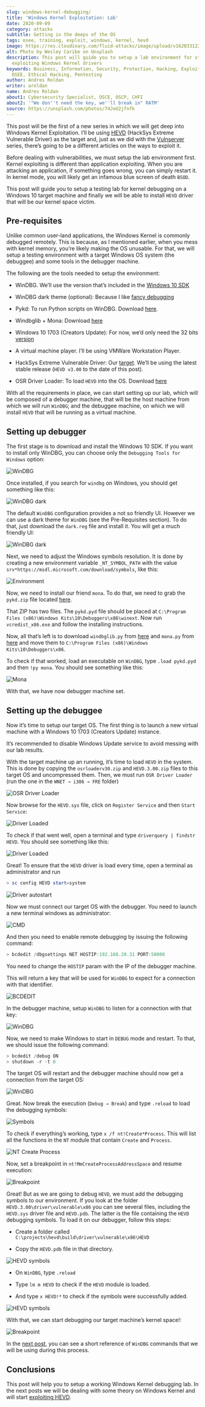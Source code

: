 ```yaml
---
slug: windows-kernel-debugging/
title: 'Windows Kernel Exploitation: Lab'
date: 2020-09-09
category: attacks
subtitle: Getting in the deeps of the OS
tags: osee, training, exploit, windows, kernel, hevd
image: https://res.cloudinary.com/fluid-attacks/image/upload/v1620331228/blog/windows-kernel-debugging/cover_jflria.webp
alt: Photo by Wesley Caribe on Unsplash
description: This post will guide you to setup a lab environment for start
  exploiting Windows Kernel drivers
keywords: Business, Information, Security, Protection, Hacking, Exploit,
  OSEE, Ethical Hacking, Pentesting
author: Andres Roldan
writer: aroldan
name: Andres Roldan
about1: Cybersecurity Specialist, OSCE, OSCP, CHFI
about2: '"We don''t need the key, we''ll break in" RATM'
source: https://unsplash.com/photos/74JeU2jfnfk
---
```


This post will be the first of a new series in which we will get deep
into Windows Kernel Exploitation. I’ll be using
[HEVD](https://github.com/hacksysteam/HackSysExtremeVulnerableDriver)
(HackSys Extreme Vulnerable Driver) as the target and, just as we did
with the [Vulnserver](../tags/vulnserver) series, there’s going to be a
different articles on the ways to exploit it.

Before dealing with vulnerabilities, we must setup the lab environment
first. Kernel exploiting is different than application exploiting. When
you are attacking an application, if something goes wrong, you can
simply restart it. In kernel mode, you will likely get an infamous blue
screen of death `BSOD`.

This post will guide you to setup a testing lab for kernel debugging on
a Windows 10 target machine and finally we will be able to install
`HEVD` driver that will be our kernel space victim.

## Pre-requisites

Unlike common user-land applications, the Windows Kernel is commonly
debugged remotely. This is because, as I mentioned earlier, when you
mess with kernel memory, you’re likely making the OS unusable. For that,
we will setup a testing environment with a target Windows OS system (the
debuggee) and some tools in the debugger machine.

The following are the tools needed to setup the environment:

- WinDBG. We’ll use the version that’s included in the [Windows 10
  SDK](https://developer.microsoft.com/en-us/windows/downloads/windows-10-sdk/)

- WinDBG dark theme (optional): Because I like [fancy
  debugging](https://github.com/lololosys/windbg-theme)

- Pykd: To run Python scripts on WinDBG. Download
  [here](https://githomelab.ru/pykd/pykd).

- Windbglib + Mona: Download
  [here](https://github.com/corelan/windbglib)

- Windows 10 1703 (Creators Update): For now, we’d only need the 32
  bits
  [version](https://www.getmyos.com/windows-10-1703-home-pro-education-32-64-bit-free-download)

- A virtual machine player. I’ll be using VMWare Workstation Player.

- HackSys Extreme Vulnerable Driver: Our
  [target](https://github.com/hacksysteam/HackSysExtremeVulnerableDriver).
  We’ll be using the latest stable release (`HEVD v3.00` to the date
  of this post).

- OSR Driver Loader: To load `HEVD` into the OS. Download
  [here](https://www.osronline.com/article.cfm%5earticle=157.htm)

With all the requirements in place, we can start setting up our lab,
which will be composed of a debugger machine, that will be the host
machine from which we will run `WinDBG`; and the debuggee machine, on
which we will install `HEVD` that will be running as a virtual machine.

## Setting up debugger

The first stage is to download and install the Windows 10 SDK. If you
want to install only WinDBG, you can choose only the `Debugging Tools
for
Windows` option:

<div class="imgblock">

![WinDBG](https://res.cloudinary.com/fluid-attacks/image/upload/v1620331225/blog/windows-kernel-debugging/windbg0_kw9dff.webp)

</div>

Once installed, if you search for `windbg` on Windows, you should get
something like this:

<div class="imgblock">

![WinDBG
dark](https://res.cloudinary.com/fluid-attacks/image/upload/v1620331226/blog/windows-kernel-debugging/windbg1_do951r.webp)

</div>

The default `WinDBG` configuration provides a not so friendly UI.
However we can use a dark theme for `WinDBG` (see the Pre-Requisites
section). To do that, just download the `dark.reg` file and install it.
You will get a much friendly UI:

<div class="imgblock">

![WinDBG
dark](https://res.cloudinary.com/fluid-attacks/image/upload/v1620331228/blog/windows-kernel-debugging/windbg2_haqojn.webp)

</div>

Next, we need to adjust the Windows symbols resolution. It is done by
creating a new environment variable `_NT_SYMBOL_PATH` with the value
`srv*https://msdl.microsoft.com/download/symbols`, like this:

<div class="imgblock">

![Environment](https://res.cloudinary.com/fluid-attacks/image/upload/v1620331223/blog/windows-kernel-debugging/env1_j1faww.webp)

</div>

Now, we need to install our friend `mona`. To do that, we need to grab
the `pykd.zip` file located
[here](https://github.com/corelan/windbglib/tree/master/pykd).

That ZIP has two files. The `pykd.pyd` file should be placed at
`C:\Program Files (x86)\Windows Kits\10\Debuggers\x86\winext`. Now run
`vcredist_x86.exe` and follow the installing instructions.

Now, all that’s left is to download `windbglib.py` from
[here](https://github.com/corelan/windbglib/raw/master/windbglib.py) and
`mona.py` from
[here](https://github.com/corelan/mona/raw/master/mona.py) and move them
to `C:\Program Files (x86)\Windows Kits\10\Debuggers\x86`.

To check if that worked, load an executable on `WinDBG`, type `.load
pykd.pyd` and then `!py mona`. You should see something like this:

<div class="imgblock">

![Mona](https://res.cloudinary.com/fluid-attacks/image/upload/v1620331232/blog/windows-kernel-debugging/mona1_tc67fd.gif)

</div>

With that, we have now debugger machine set.

## Setting up the debuggee

Now it’s time to setup our target OS. The first thing is to launch a new
virtual machine with a Windows 10 1703 (Creators Update) instance.

It’s recommended to disable Windows Update service to avoid messing with
our lab results.

With the target machine up an running, it’s time to load `HEVD` in the
system. This is done by copying the `osrloaderv30.zip` and
`HEVD.3.00.zip` files to this target OS and uncompressed them. Then, we
must run `OSR Driver Loader` (run the one in the `WNET → i386 → FRE`
folder)

<div class="imgblock">

![OSR Driver
Loader](https://res.cloudinary.com/fluid-attacks/image/upload/v1620331228/blog/windows-kernel-debugging/osr1_wy6ytq.webp)

</div>

Now browse for the `HEVD.sys` file, click on `Register Service` and then
`Start Service`:

<div class="imgblock">

![Driver
Loaded](https://res.cloudinary.com/fluid-attacks/image/upload/v1620331224/blog/windows-kernel-debugging/driver1_wdx60n.gif)

</div>

To check if that went well, open a terminal and type `driverquery |
findstr HEVD`. You should see something like this:

<div class="imgblock">

![Driver
Loaded](https://res.cloudinary.com/fluid-attacks/image/upload/v1620331226/blog/windows-kernel-debugging/hevd1_vomxc0.webp)

</div>

Great\! To ensure that the `HEVD` driver is load every time, open a
terminal as administrator and run

``` powershell
> sc config HEVD start=system
```

<div class="imgblock">

![Driver
autostart](https://res.cloudinary.com/fluid-attacks/image/upload/v1620331221/blog/windows-kernel-debugging/start1_f8d1tx.webp)

</div>

Now we must connect our target OS with the debugger. You need to launch
a new terminal windows as administrator:

<div class="imgblock">

![CMD](https://res.cloudinary.com/fluid-attacks/image/upload/v1620331231/blog/windows-kernel-debugging/cmd1_md0xv5.gif)

</div>

And then you need to enable remote debugging by issuing the following
command:

``` powershell
> bcdedit /dbgsettings NET HOSTIP:192.168.20.31 PORT:50000
```

You need to change the `HOSTIP` param with the IP of the debugger
machine.

This will return a key that will be used for `WinDBG` to expect for a
connection with that identifier.

<div class="imgblock">

![BCDEDIT](https://res.cloudinary.com/fluid-attacks/image/upload/v1620331223/blog/windows-kernel-debugging/cmd2_zl3vuw.gif)

</div>

In the debugger machine, setup `WinDBG` to listen for a connection with
that key:

<div class="imgblock">

![WinDBG](https://res.cloudinary.com/fluid-attacks/image/upload/v1620331222/blog/windows-kernel-debugging/dbg1_dzht53.gif)

</div>

Now, we need to make Windows to start in `DEBUG` mode and restart. To
that, we should issue the following command:

``` powershell
> bcdedit /debug ON
> shutdown -r -t 0
```

The target OS will restart and the debugger machine should now get a
connection from the target OS:

<div class="imgblock">

![WinDBG](https://res.cloudinary.com/fluid-attacks/image/upload/v1620331231/blog/windows-kernel-debugging/dbg2_nsqhbo.gif)

</div>

Great. Now break the execution (`Debug → Break`) and type `.reload` to
load the debugging symbols:

<div class="imgblock">

![Symbols](https://res.cloudinary.com/fluid-attacks/image/upload/v1620331222/blog/windows-kernel-debugging/symbols1_rhgguz.webp)

</div>

To check if everything’s working, type `x /f nt!Create*Process`. This
will list all the functions in the `NT` module that contain `Create` and
`Process`.

<div class="imgblock">

![NT Create
Process](https://res.cloudinary.com/fluid-attacks/image/upload/v1620331223/blog/windows-kernel-debugging/nt1_lvlrl7.webp)

</div>

Now, set a breakpoint in `nt!MmCreateProcessAddressSpace` and resume
execution:

<div class="imgblock">

![Breakpoint](https://res.cloudinary.com/fluid-attacks/image/upload/v1620331223/blog/windows-kernel-debugging/bp1_lbxuo1.webp)

</div>

Great\! But as we are going to debug `HEVD`, we must add the debugging
symbols to our environment. If you look at the folder
`HEVD.3.00\driver\vulnerable\x86` you can see several files, including
the `HEVD.sys` driver file and `HEVD.pdb`. The latter is the file
containing the `HEVD` debugging symbols. To load it on our debugger,
follow this steps:

- Create a folder called
  `C:\projects\hevd\build\driver\vulnerable\x86\HEVD`

- Copy the `HEVD.pdb` file in that directory.

<div class="imgblock">

![HEVD
symbols](https://res.cloudinary.com/fluid-attacks/image/upload/v1620331224/blog/windows-kernel-debugging/copy1_h2vptb.webp)

</div>

- On `WinDBG`, type `.reload`

- Type `lm m HEVD` to check if the `HEVD` module is loaded.

- And type `x HEVD!*` to check if the symbols were successfully added.

<div class="imgblock">

![HEVD
symbols](https://res.cloudinary.com/fluid-attacks/image/upload/v1620331226/blog/windows-kernel-debugging/hevdsymbols1_tnj3ip.gif)

</div>

With that, we can start debugging our target machine’s kernel space\!:

<div class="imgblock">

![Breakpoint](https://res.cloudinary.com/fluid-attacks/image/upload/v1620331225/blog/windows-kernel-debugging/bp2_dfrb1i.webp)

</div>

In the [next post](../hevd-dos/), you can see a short reference of
`WinDBG` commands that we will be using during this process.

## Conclusions

This post will help you to setup a working Windows Kernel debugging lab.
In the next posts we will be dealing with some theory on Windows Kernel
and will start [exploiting HEVD](../hevd-dos/).
